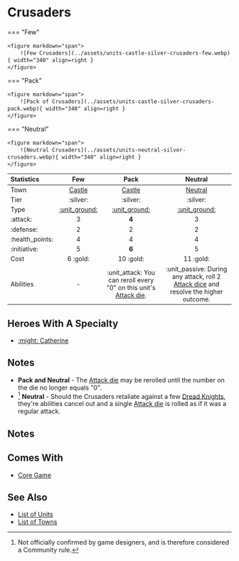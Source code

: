 # Crusaders

=== "Few"

    <figure markdown="span">
        ![Few Crusaders](../assets/units-castle-silver-crusaders-few.webp){ width="340" align=right }
    </figure>

=== "Pack"

    <figure markdown="span">
        ![Pack of Crusaders](../assets/units-castle-silver-crusaders-pack.webp){ width="340" align=right }
    </figure>

=== "Neutral"

    <figure markdown="span">
        ![Neutral Crusaders](../assets/units-neutral-silver-crusaders.webp){ width="340" align=right }
    </figure>


| Statistics | Few | Pack | Neutral |
| :--- | :---: | :---: | :---: |
| Town | [Castle](../towns/castle.md) | [Castle](../towns/castle.md) | [Neutral](../towns/neutral.md) |
| Tier | :silver: | :silver: | :silver: |
| Type | [:unit_ground:](../keywords/ground_unit.md) | [:unit_ground:](../keywords/ground_unit.md) | [:unit_ground:](../keywords/ground_unit.md) |
| :attack: | 3 | **4** | 3 |
| :defense: | 2 | 2 | 2 |
| :health_points: | 4 | 4 | 4 |
| :initiative: | 5 | **6** | 5 |
| Cost | 6 :gold: | 10 :gold: | 11 :gold: |
| Abilities | - | :unit_attack: You can reroll every "0" on this unit's [Attack die](../dice.md#attack-die). | :unit_passive: During any attack, roll 2 [Attack dice](../dice.md#attack-die) and resolve the higher outcome. |


## Heroes With A Specialty

- [:might: Catherine](../heroes/catherine.md#specialty)


## Notes

- **Pack and Neutral** - The [Attack die](../dice.md#attack-die) may be rerolled until the number on the die no longer equals "0".
- [^1] **Neutral** - Should the Crusaders retaliate against a few [Dread Knights](dread_knights.md), they're abilities cancel out and a single [Attack die](../dice.md#attack-die) is rolled as if it was a regular attack.


## Notes



## Comes With

- [Core Game](../content/core_game.md)


## See Also

- [List of Units](index.md)
- [List of Towns](../towns/index.md)


[^1]: Not officially confirmed by game designers, and is therefore considered a Community rule.